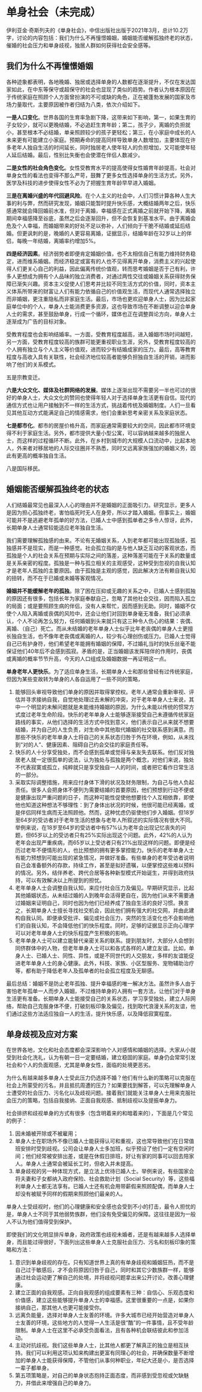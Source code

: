 # 单身社会（未完成）


伊利亚金·奇斯列夫的《单身社会》，中信出版社出版于2021年3月，总计10.2万字，讨论的内容包括：我们为什么不再憧憬婚姻，婚姻能否缓解孤独终老的状态，催婚的社会压力和单身歧视，独居人群如何获得社会安全感等。

<!--more-->

## 我们为什么不再憧憬婚姻

各种迹象都表明，各地晚婚、独居或选择单身的人数都在逐渐提升，不仅在发达国家如此，在中东等保守或超保守的社会也显现了类似的趋势。作者认为根本原因在于传统家庭在照顾个人方面曾扮演的不可或缺的角色，正在被蓬勃发展的国家及市场力量取代，主要原因被作者归结为八类，依次介绍如下。

**一是人口变化**。世界各国的生育率急剧下降，这带来如下影响，第一，如果生育的子女较少，就可以更晚结婚，不必追赶生育年龄；第二，孩子少，离婚的负担就小，甚至根本不必结婚，单亲照顾较少的孩子更轻松；第三，在小家庭中成长的人未来更有可能建立小家庭。预期寿命的提高同样导致单身人数增加，主要体现在许多老年人独自生活的时间延长，同时独居老人使年轻人的负担增加，又可能使年轻人延后结婚。最后，性别比失衡也会使潜在伴侣人数减少。

**二是女性的社会角色变化**。女性受教育水平的提高使得女性婚育年龄提高，社会对单身女性的看法也变得不那么严苛，鼓舞了更多女性选择单身的生活方式，另外，医学及科技的进步使得女性不必为了把握生育年龄早早进入婚姻。

**三是在离婚兴盛的年代回避风险**。在个人主义的社会中，人们习惯计算各种人生大事的利与弊，然而研究发现，婚姻只能暂时提升快乐感，大概结婚两年之后，快乐感通常就会降回婚前水准，但对于离婚，幸福感在正式离婚之前就开始下降，离婚期间幸福感降至谷底，虽然之后会逐渐回升，但不会恢复到基准水平。由于离婚会危及个人幸福，而婚姻带来的好处不足以弥补，人们倾向于干脆不结婚或延后结婚。但更讽刺的是，晚婚的人更容易离婚，证据显示，结婚年龄在32岁以上的伴侣，每晚一年结婚，离婚率约增加5%。

**四是经济因素**。经济弱势者即便肯定婚姻价值，也不太相信自己有能力维持财务稳定，进而维系婚姻。而经济稳定或富有的人也不见得离开单身，消费主义的兴起使得人们更关心自己的利益，因此偏离传统价值观，转而思考婚姻是否于己有利，许多人更想成为拥有个人品味的独立消费者，对通过两性交往或婚姻关系获得财务保障已渐失兴趣。资本主义促使人们思考并比较不同生活方式的价值，同时，资本主义体系所带来的财富让人们有能力依循自己的价值观生活，而现代人通常选择独立而非婚姻，更注重隐私而非家庭生活。最后，市场也更欢迎单身人士，因为比起家庭单位中的个人，单身人士能消费更多资源，这也导致市场在不断调整以迎合单身人士的需求，甚至鼓励单身，行成一个循环，媒体也正在调整舆论方向，单身人士逐渐成为广告的目标对象。

受教育程度也会影响结婚率。一方面，受教育程度越高，进入婚姻市场时间越短，另一方面，受教育程度较高的族群可能更重视职业生涯，另外，受教育程度较高的个人拥有独立与个人主义等价值观，进而较少有结婚成家的压力。最后，高等教育程度与高收入具有关联性，社会经济地位较高者能够负担独自生活的开销，进而影响了他们的关系模式。

五是宗教变迁。

**六是大众文化、媒体及社群网络的发展**。媒体上逐渐出现不需要另一半也可过的很好的单身人士，大众文化的赞同也使得年轻人对于选择单身生活更有自信。现代的通信方式也让用户接触到不一样的生活方式，挑战着传统及婚姻制度。人们一旦看见其他互动方式能满足自己的情感需求，他们会重新思考亲密关系及家庭状态。

**七是都市化**。都市的房屋价格升高，而家庭通常需要较大的空间，因此都市环境变得不利于家庭生活。另外，都市提供大量小型公寓，可以容纳越来越多的独居人士，而这样的过程循环不断。此外，在乡村到城市的大规模人口流动中，比起本地人，外来者对移居地的人际交往圈并不熟悉，同时又远离家族强加的婚姻义务，因此有更高的概率独自生活。

八是国际移民。

## 婚姻能否缓解孤独终老的状态

人们结婚最常见也最深入人心的理由并不是婚姻的正面吸引力。研究显示，更多人是因为担心孤独终老，害怕临死时无人在身旁，所以才踏入婚姻。但事实上，婚姻可能并不是逃避老年孤单的好方法，已婚人士中感到孤单者之多令人惊讶，此外，长期单身人士通常较能适应老年独自生活。

我们需要理解孤独感的由来。不论有无婚姻关系，人到老年都可能出现孤独感，孤独感并不是现实，而是一种感觉。社会孤立指的是与他人缺乏互动的客观状态，而孤独是个人的社会关系在预期与实际之间的落差，这种落差可能在于关系的数量或是关系亲密的程度。孤独是一种与孤立相关的主观感受，这种受到忽视的自我认知才是老年人孤独的主要原因。由于孤独是主观的感觉，因此解决方法有赖自我认知的扭转，而不在于已婚或未婚等客观情况。

**婚姻并不能缓解老年的孤独**。除了困在压抑或无趣的关系之中，已婚人士感到孤独的原因还有很多，包括长年为家庭奉献自己，忽略了其他社会交往，因而陷入孤立的局面；或是要照顾生病的伴侣，没有人来帮忙，因而感到无助。同时，婚姻不仅使个人陷入离婚或丧偶的风险中，还会让他们对回到单身毫无准备，我们必须承认，个人不论再怎么努力，任何婚姻到头来就只有这三种令人伤心的结果：丧偶、离婚、（自己）死亡。而从未结婚的老年单身人士似乎比年老丧偶的单身人士更擅长独自生活，也不像年老丧偶或离婚的人，较少有心理创伤或压力。已婚人士觉得自己已有护身符，他们希望老年能拥有婚姻的保障，不过婚礼当时的快乐丝毫不能保证他们40年后不会感到孤寂。矛盾的是，正当婚姻该发挥陪伴的作用时，丧偶或离婚的概率节节升高，今天的人口组成及婚姻数据一再证明这一点。

**单身老年人更快乐**。为了适应单身生活，长期单身人士和那些曾经有过传统家庭，但因为某些变故转为单身的人各自运用了一些不同的策略，

1. 能够回头审视导致他们单身的原因并取得掌控权。老年人通常会重新审视、评估并寻求接纳自我，自觉地处理过去未解的冲突，对于老年单身人士来说，其中一个明显的未解问题就是未能维持婚姻的原因，为什么未能以传统的惯常方式度过老年生命阶段。快乐的老年单身人士能够逐渐接受自己未遵循传统家庭路线的事实，从他们选择的生活方式中找到意义，他们表示自己从来就不想要结婚，并为自己的人生负责，对生命中其他取代婚姻的社交联系感到满意。而那些不快乐的老年单身人士将自己的关系状态归咎于外在环境，例如，从未找到“对的人”、健康因素、阻碍自己约会交往的家庭责任等。
2. 快乐的人十分享受独处，而不会感到孤单或觉得与亲友失去联系。他们反对独居老人就一定很孤单的说法，认为独处与孤独是两个概念，对他们来说，独处不代表寂寞或孤立，纯粹就只是享受独自一人的时间，或者把它看作日常生活的一部分。
3. 采取实际调整措施，用来应付身体下滑的状况及财务限制，为自己与他人负起责任。很多人会把身体不便列为需要结婚的首要原因，他们预想到行动不便或是健康出现严重问题的日子，而这种可能性促使他想要找个人互相依靠，即使他也知道这种想法不够理性：到了身体出状况的时候，他很可能已经离婚，或是伴侣同样生病而无法照顾他。然而，这种忧虑仍驱使他们步入婚姻。但18岁至64岁的受访者对于老年生活的想象与老年人所叙述的实际情况有很大不同。举例来说，在18岁至64岁的受访者中有57%认为老年会出现记忆丧失的问题，但65岁以上的受访者只有25%实际出现这个问题。此外，42%的人认为老年会出现严重疾病，而65岁以上受访者只有21%出现这样的问题。即便是经历过老年不便情形的人，也比预想的拥有更多掌控能力。快乐的老年单身人士有能力预想到可能出现的紧急情况，并做好准备。有些单身的老年受访者说明自己会准备额外的存款，持续工作，甚至是拟好遗嘱，以便掌控这些难以预料的情况。另外，结伴养老、跨代合居等各种新型模式开始诞生，并得到政府扶持，可以有效解决以上所提到的担忧。
4. 老年单身人士会调整自我认知，来应付社会压力及偏见。早期研究显示，比起其他婚姻状态，从未结过婚的人到晚年会活得更自在，因为他们从来不需要通过婚姻来证明自己，同时也因为他们已经养成了独自生活的良好习惯。换言之，长期单身人士擅长寻找社交机会，因此他们拥有强大的社交网，并由此建构自我认同。即便承受批评、偏见或社会压力，突然的生活变化也不会影响他们的自我认知，不会降低他们的快乐程度。同时，足够的证据显示正向心理学可以对老年单身人士的快乐程度产生积极的影响。
5. 老年单身人士可以建立能替代亲密关系的联系。提到朋友时，大部分人会想到同侪群体中的人物，但老年单身人士可以和各式各样的人建立友谊。比如，单身人士、已婚人士、同性、异性，或是不同世代的人交朋友，多样的友谊能促进老年单身人士的身心健康。此外，科技、家族、小区型服务、宠物辅助治疗等，都有助于降低老年人及孤单者的社会孤立程度及无聊感。

最后总结：婚姻不是防止老年孤独、提升幸福感的唯一解决方法。虽然许多人由于害怕老年孤单一人而步入婚姻，不过维持单身的人拥有一套方法，让他们对于单身生活更有准备。长期单身人士能接受自己的关系状态，学习享受独处，建立人际网络，帮助自己克服身体不便，打破刻板印象及偏见，找到取代浪漫关系的友谊，他们通过这些方法适应独自一人的生活，提升快乐感，以及降低寂寞程度。

## 单身歧视及应对方案

在世界各地，文化和社会态度都会深深影响个人对感情和婚姻的选择。大家从小就受到社会化洗礼，认为有朝一日一定要结婚，建立稳固的家庭。单身仍会常常引发社会和个人的负面观感，尤其是单身女性，面临的处境更恶劣。

为什么有越来越多单身人士受此压力仍选择不婚？他们有什么新的策略可以克服在社会上所蒙受的污名，并且抵抗周遭的压力？如果要找到解答，可以先理解单身人士遭受的社会压力、污名化以及歧视问题。接着我们就能关注单身人士用来克服社会压力的策略，包括自我接纳、正面自我观感、抵制歧视以及提振单身力。

社会排挤和歧视单身的方式有很多（包含明着来的和暗着来的），下面是几个常见的例子：

1. 因未婚被开除或不被雇用；
2. 单身人士在职场外不像已婚人士能获得认可和重视，这也常导致他们在日常值班安排时受到歧视。公司会让单身人士多加班，似乎预设了他们一定有空闲时间；他们经常被安排出差，或是在休假日排班，好让有家的同事可以回去陪家人。单身人士通常会被延长工时，但收入并未提高。
3. 单身歧视的另一种体现方式，是立法上优待已婚人士。举例来说，有些国家会将夫妻和子女都纳入政府保险、社会救助计划（Social Security）等，这些福利单身人士都无法享有。已婚人士还有机会用带薪假来照顾配偶，而单身人士却没有被赋予同样的假期来照顾他们最亲的人。

单身人士受歧视时，他们的心理健康和安全感也会受到不小的打击，最令人担忧的是，单身人士不同于其他弱势族群，他们没有免受偏见的保障。这往往是因为一般人不认为他们值得受到保护。

即使我们的文化明显排斥单身，政府政策也歧视未婚者，还是有越来越多人选择单身，而且能过得很好，下面列出这些单身人士克服社会压力、污名和刻板印象的策略和方法：

1. 意识到单身歧视的存在。只有知道世界上真的有单身歧视和婚姻狂热，而不是自己过于敏感后，才不会将原因归咎于自己，同时和其它少数族群一样，能够通过社会运动更了解自己的处境，并将歧视问题拿出来公开讨论，改善心理健康。
2. 建立正面的自我观感。正向自我观感的组成要素有三种：自信心、乐观态度和价值感，建立这些能够提升单身人士的幸福感。这里很重要的一点是，如果你接纳自己，那其他人也更可能接受你。
3. 远离负能量，选择对单身人士友善的环境。许多大城市已经开始营造对单身人士友善的环境，这些地方的人觉得一人生活是很“酷”的一件事情，且不受年龄限制。单身人士在这里不必承受负面看法，且有各种机会联结彼此和参加活动。
4. 主动对抗歧视。我们这些单身人士，比其他人都更了解真正的独立是相互扶持。我们可以利用这项认知来构建出更富有同理心的社会，并确保数量不断增加的单身人士能获得保障，不管他们从事何种职业，年纪大还是小，是否选择一辈子都单身。
5. 第五项策略是，对自己的单身状态抱持正面态度，而非感到受忽视或欠缺魅力，并借此来增强自己的单身力。

